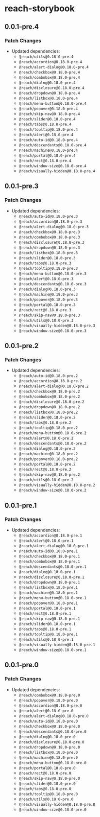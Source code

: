 # reach-storybook

## 0.0.1-pre.4

### Patch Changes

- Updated dependencies:
  - `@reach/utils@0.18.0-pre.4`
  - `@reach/accordion@0.18.0-pre.4`
  - `@reach/alert-dialog@0.18.0-pre.4`
  - `@reach/checkbox@0.18.0-pre.4`
  - `@reach/combobox@0.18.0-pre.4`
  - `@reach/dialog@0.18.0-pre.4`
  - `@reach/disclosure@0.18.0-pre.4`
  - `@reach/dropdown@0.18.0-pre.4`
  - `@reach/listbox@0.18.0-pre.4`
  - `@reach/menu-button@0.18.0-pre.4`
  - `@reach/popover@0.18.0-pre.4`
  - `@reach/skip-nav@0.18.0-pre.4`
  - `@reach/slider@0.18.0-pre.4`
  - `@reach/tabs@0.18.0-pre.4`
  - `@reach/tooltip@0.18.0-pre.4`
  - `@reach/alert@0.18.0-pre.4`
  - `@reach/auto-id@0.18.0-pre.4`
  - `@reach/descendants@0.18.0-pre.4`
  - `@reach/machine@0.18.0-pre.4`
  - `@reach/portal@0.18.0-pre.4`
  - `@reach/rect@0.18.0-pre.4`
  - `@reach/window-size@0.18.0-pre.4`
  - `@reach/visually-hidden@0.18.0-pre.4`

## 0.0.1-pre.3

### Patch Changes

- Updated dependencies:
  - `@reach/auto-id@0.18.0-pre.3`
  - `@reach/accordion@0.18.0-pre.3`
  - `@reach/alert-dialog@0.18.0-pre.3`
  - `@reach/checkbox@0.18.0-pre.3`
  - `@reach/combobox@0.18.0-pre.3`
  - `@reach/disclosure@0.18.0-pre.3`
  - `@reach/dropdown@0.18.0-pre.3`
  - `@reach/listbox@0.18.0-pre.3`
  - `@reach/slider@0.18.0-pre.3`
  - `@reach/tabs@0.18.0-pre.3`
  - `@reach/tooltip@0.18.0-pre.3`
  - `@reach/menu-button@0.18.0-pre.3`
  - `@reach/alert@0.18.0-pre.3`
  - `@reach/descendants@0.18.0-pre.3`
  - `@reach/dialog@0.18.0-pre.3`
  - `@reach/machine@0.18.0-pre.3`
  - `@reach/popover@0.18.0-pre.3`
  - `@reach/portal@0.18.0-pre.3`
  - `@reach/rect@0.18.0-pre.3`
  - `@reach/skip-nav@0.18.0-pre.3`
  - `@reach/utils@0.18.0-pre.3`
  - `@reach/visually-hidden@0.18.0-pre.3`
  - `@reach/window-size@0.18.0-pre.3`

## 0.0.1-pre.2

### Patch Changes

- Updated dependencies:
  - `@reach/auto-id@0.18.0-pre.2`
  - `@reach/accordion@0.18.0-pre.2`
  - `@reach/alert-dialog@0.18.0-pre.2`
  - `@reach/checkbox@0.18.0-pre.2`
  - `@reach/combobox@0.18.0-pre.2`
  - `@reach/disclosure@0.18.0-pre.2`
  - `@reach/dropdown@0.18.0-pre.2`
  - `@reach/listbox@0.18.0-pre.2`
  - `@reach/slider@0.18.0-pre.2`
  - `@reach/tabs@0.18.0-pre.2`
  - `@reach/tooltip@0.18.0-pre.2`
  - `@reach/menu-button@0.18.0-pre.2`
  - `@reach/alert@0.18.0-pre.2`
  - `@reach/descendants@0.18.0-pre.2`
  - `@reach/dialog@0.18.0-pre.2`
  - `@reach/machine@0.18.0-pre.2`
  - `@reach/popover@0.18.0-pre.2`
  - `@reach/portal@0.18.0-pre.2`
  - `@reach/rect@0.18.0-pre.2`
  - `@reach/skip-nav@0.18.0-pre.2`
  - `@reach/utils@0.18.0-pre.2`
  - `@reach/visually-hidden@0.18.0-pre.2`
  - `@reach/window-size@0.18.0-pre.2`

## 0.0.1-pre.1

### Patch Changes

- Updated dependencies:
  - `@reach/accordion@0.18.0-pre.1`
  - `@reach/alert@0.18.0-pre.1`
  - `@reach/alert-dialog@0.18.0-pre.1`
  - `@reach/auto-id@0.18.0-pre.1`
  - `@reach/checkbox@0.18.0-pre.1`
  - `@reach/combobox@0.18.0-pre.1`
  - `@reach/descendants@0.18.0-pre.1`
  - `@reach/dialog@0.18.0-pre.1`
  - `@reach/disclosure@0.18.0-pre.1`
  - `@reach/dropdown@0.18.0-pre.1`
  - `@reach/listbox@0.18.0-pre.1`
  - `@reach/machine@0.18.0-pre.1`
  - `@reach/menu-button@0.18.0-pre.1`
  - `@reach/popover@0.18.0-pre.1`
  - `@reach/portal@0.18.0-pre.1`
  - `@reach/rect@0.18.0-pre.1`
  - `@reach/skip-nav@0.18.0-pre.1`
  - `@reach/slider@0.18.0-pre.1`
  - `@reach/tabs@0.18.0-pre.1`
  - `@reach/tooltip@0.18.0-pre.1`
  - `@reach/utils@0.18.0-pre.1`
  - `@reach/visually-hidden@0.18.0-pre.1`
  - `@reach/window-size@0.18.0-pre.1`

## 0.0.1-pre.0

### Patch Changes

- Updated dependencies:
  - `@reach/combobox@0.18.0-pre.0`
  - `@reach/popover@0.18.0-pre.0`
  - `@reach/accordion@0.18.0-pre.0`
  - `@reach/alert@0.18.0-pre.0`
  - `@reach/alert-dialog@0.18.0-pre.0`
  - `@reach/auto-id@0.18.0-pre.0`
  - `@reach/checkbox@0.18.0-pre.0`
  - `@reach/descendants@0.18.0-pre.0`
  - `@reach/dialog@0.18.0-pre.0`
  - `@reach/disclosure@0.18.0-pre.0`
  - `@reach/dropdown@0.18.0-pre.0`
  - `@reach/listbox@0.18.0-pre.0`
  - `@reach/machine@0.18.0-pre.0`
  - `@reach/menu-button@0.18.0-pre.0`
  - `@reach/portal@0.18.0-pre.0`
  - `@reach/rect@0.18.0-pre.0`
  - `@reach/skip-nav@0.18.0-pre.0`
  - `@reach/slider@0.18.0-pre.0`
  - `@reach/tabs@0.18.0-pre.0`
  - `@reach/tooltip@0.18.0-pre.0`
  - `@reach/utils@0.18.0-pre.0`
  - `@reach/visually-hidden@0.18.0-pre.0`
  - `@reach/window-size@0.18.0-pre.0`

